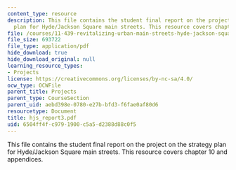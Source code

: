 ```yaml
---
content_type: resource
description: This file contains the student final report on the project on the strategy
  plan for Hyde/Jackson Square main streets. This resource covers chapter 10 and appendices.
file: /courses/11-439-revitalizing-urban-main-streets-hyde-jackson-square-roslindale-square-boston-spring-2005/6504ff4fc9791900c5a5d2388d88c0f5_hjs_report3.pdf
file_size: 693722
file_type: application/pdf
hide_download: true
hide_download_original: null
learning_resource_types:
- Projects
license: https://creativecommons.org/licenses/by-nc-sa/4.0/
ocw_type: OCWFile
parent_title: Projects
parent_type: CourseSection
parent_uid: aebd398e-0780-e27b-bfd3-f6fae0af80d6
resourcetype: Document
title: hjs_report3.pdf
uid: 6504ff4f-c979-1900-c5a5-d2388d88c0f5
---
```

This file contains the student final report on the project on the strategy plan for Hyde/Jackson Square main streets. This resource covers chapter 10 and appendices.